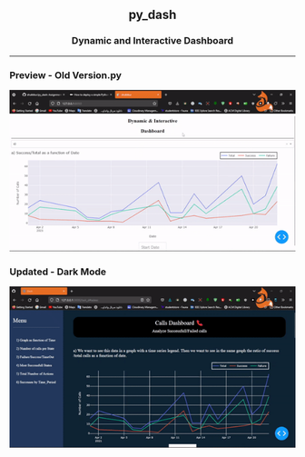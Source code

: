 <h2 align="center">py_dash</h2>
<h3 align="center", padding-top=-1000>Dynamic and Interactive Dashboard</h3>
<hr>

<h3>Preview - Old Version.py</h3>

<p align='center'>
 <img src='https://github.com/shukkkur/py_dash/blob/2abfc59f0ca39ba613039748ebd5e03bda5db1b2/assets/preview.gif'>
</p>


<h3>Updated - Dark Mode</h3>

<p align='center'>
 <img src='https://github.com/shukkkur/py_dash/blob/1c12aad5187764df35720e4f272016160974879c/assets/dark_mode.gif'>
</p>
